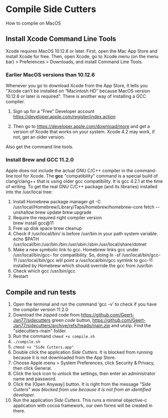 
# Compile Side Cutters

How to compile on MacOS

## Install Xcode Command Line Tools

Xcode requires MacOS 10.12.6 or later. First, open the Mac App Store and install Xcode for free.
Then, open Xcode, go to Xcode menu (on the menu bar) > Preferences > Downloads, and install Command Line Tools.

### Earlier MacOS versions than 10.12.6

Whenever you go to download Xcode from the App Store, it tells you "Xcode can’t be installed on “Macintosh HD” because MacOS version 10.12.6 or later is required". There is another way of installing a GCC compiler.

1. Sign up for a "Free" Developer account
<https://developer.apple.com/register/index.action>

2. Then go to
<https://developer.apple.com/download/more>
and get a version of Xcode that works on your system. Xcode 4.2 may work, if not, get an older version.

Also get the command line tools.

### Install Brew and GCC 11.2.0

Apple does not include the actual GNU C/C++ compiler in the command-line tool for Xcode. The **gcc** "compatibility" command is a special build of clang/clang++ that is using older gcc compatibility. It is gcc 4.2.1 at the time of writing.
To get the real GNU C/C++ package (and its libraries) installed into the /usr/local tree:
1. Install Homebrew package manager
        git -C /usr/local/Homebrew/Library/Taps/homebrew/homebrew-core fetch --unshallow
        brew update
        brew upgrade
2. Require the required right compiler version  
        brew install gcc@11                
3. Free up disk space
        brew cleanup                        
4. Check if /usr/local/bin/ is before /usr/bin in your path system variable.  
        echo $PATH
        /usr/local/bin:/usr/bin:/bin:/usr/sbin:/sbin:/usr/local/share/dotnet
5. Make a new symbolic link to gcc. Homebrew links gcc under /usr/local/bin/gcc-<version> for compatibility. So, doing
        ln -sf /usr/local/bin/gcc-11 /usr/local/bin/gcc
   will point a /usr/local/bin/gcc symlink to gcc-11 installed by Homebrew which should override the gcc from /usr/bin
6. Check
        which gcc
        /usr/bin/gcc
7. Restart

## Compile and run tests

1.  Open the terminal and run the command ‘gcc -v’ to check if you have the compiler version 11.2.0
2.  Download the zipped code from https://github.com/Geert-Jan77/sidecutters green *code* button, https://github.com/Geert-Jan77/sidecutters/archive/refs/heads/main.zip and unzip. Find the "sidecutters-main" folder.
3.  Run the command <code>chmod +x compile.sh</code>
4.  <code>./compile.sh</code>
5.  <code>chmod +x "Side Cutters.app"</code>
6.  Double click the application *Side Cutters*. It is blocked from running because it is not downloaded from the App  Store.
7.  Choose Apple menu > System Preferences, click Security & Privacy, then click General.
8.  Click the lock icon to unlock the settings, then enter an administrator name and password.
9.  Click the [Open Anyway] button. It is right from the message *"Side Cutters" was blocked from use because it is not from an identified developer.*
10.  Run the application *Side Cutters*. This runs a minimal objective-c application with cocoa framework, our own forms will be created in there.
 
